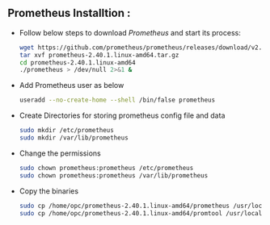 ## Prometheus Installtion :

- Follow below steps to download *Prometheus* and start its process:

  ```bash
  wget https://github.com/prometheus/prometheus/releases/download/v2.40.1/prometheus-2.40.1.linux-amd64.tar.gz
  tar xvf prometheus-2.40.1.linux-amd64.tar.gz
  cd prometheus-2.40.1.linux-amd64
  ./prometheus > /dev/null 2>&1 &
  ```

- Add Prometheus user as below

  ```bash
  useradd --no-create-home --shell /bin/false prometheus
  ```
- Create Directories for storing prometheus config file and data

  ```bash
  sudo mkdir /etc/prometheus
  sudo mkdir /var/lib/prometheus
  ```
- Change the permissions

  ```bash
  sudo chown prometheus:prometheus /etc/prometheus
  sudo chown prometheus:prometheus /var/lib/prometheus
  ```
- Copy the binaries

  ```bash
  sudo cp /home/opc/prometheus-2.40.1.linux-amd64/prometheus /usr/local/bin/
  sudo cp /home/opc/prometheus-2.40.1.linux-amd64/promtool /usr/local/bin/
  ```
  





